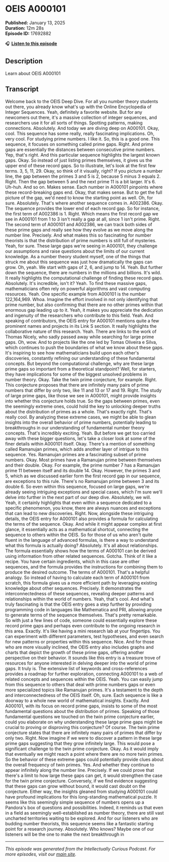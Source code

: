 # OEIS A000101

**Published:** January 13, 2025  
**Duration:** 12m 28s  
**Episode ID:** 17692882

🎧 **[Listen to this episode](https://intellectuallycurious.buzzsprout.com/2529712/episodes/17692882-oeis-a000101)**

## Description

Learn about OEIS A000101

## Transcript

Welcome back to the OEIS Deep Dive. For all you number theory students out there, you already know what's up with the Online Encyclopedia of Integer Sequences. Yeah, definitely a favorite website. But for any newcomers out there, it's a massive collection of integer sequences, and researchers use it for all sorts of things. Spotting patterns, making connections. Absolutely. And today we are diving deep on A000101. Okay, cool. This sequence has some really, really fascinating implications. Oh, very cool. For studying prime numbers. I like it. So, this is a good one. This sequence, it focuses on something called prime gaps. Right. And prime gaps are essentially the distances between consecutive prime numbers. Yep, that's right. And this particular sequence highlights the largest known gaps. Okay. So instead of just listing primes themselves, it gives us the upper end of these record gaps. So to illustrate, let's look at the first few terms. 3, 5, 11, 29. Okay, so think of it visually, right? If you picture a number line, the gap between the primes 3 and 5 is 2, because 5 minus 3 equals 2. Right. Then the gap between 5 and the next prime 11 is a bit larger. It's 6. Uh-huh. And so on. Makes sense. Each number in A000101 pinpoints where these record-breaking gaps end. Okay, that makes sense. But to get the full picture of the gap, we'd need to know the starting point as well. Oh, for sure. Absolutely. That's where another sequence comes in. A002386. Okay. The sequence provides the lower end of each record gap. So for instance, the first term of A002386 is 1. Right. Which means the first record gap we see in A000101 from 1 to 3 isn't really a gap at all, since 1 isn't prime. Right. The second term of A000101 and A002386, we can track both sides of these prime gaps and really see how they evolve as we move along the number line. Precisely. And what makes this so fascinating for number theorists is that the distribution of prime numbers is still full of mysteries. Yeah, for sure. These large gaps we're seeing in A000101, they challenge our assumptions and raise questions about the limits of our current knowledge. As a number theory student myself, one of the things that struck me about this sequence was just how dramatically the gaps can grow. Oh, yeah. We start with gaps of 2, 6, and jump to 14. Yeah. But further down the sequence, there are numbers in the millions and billions. It's wild. It really highlights the computational challenge of finding these record gaps. Absolutely. It's incredible, isn't it? Yeah. To find these massive gaps, mathematicians often rely on powerful algorithms and vast computing resources. Yeah. One specific example from A000101 is the number 122,164,969. Whoa. Imagine the effort involved in not only identifying that prime number, but also confirming that there are no other primes within that enormous gap leading up to it. Yeah, it makes you appreciate the dedication and ingenuity of the researchers who contribute to this field. Yeah. And speaking of contributors, the OEIS entry for A000101 mentions quite a few prominent names and projects in its Link S section. It really highlights the collaborative nature of this research. Yeah. There are links to the work of Thomas Nicely, who sadly passed away while searching for large prime gaps. Oh, wow. And to projects like the one led by Tomas Oliveira e Silva, which continues to push the boundaries of what we know about these gaps. It's inspiring to see how mathematicians build upon each other's discoveries, constantly refining our understanding of these fundamental concepts. But beyond the computational challenge, why are these large prime gaps so important from a theoretical standpoint? Well, for starters, they have implications for some of the biggest unsolved problems in number theory. Okay. Take the twin prime conjecture, for example. Right. This conjecture proposes that there are infinitely many pairs of prime numbers that differ by only two, like 11 and 13 or 17 and 19. Right. The study of large prime gaps, like those we see in A000101, might provide insights into whether this conjecture holds true. So the gaps between primes, even the seemingly extreme ones, could hold the key to unlocking deeper truths about the distribution of primes as a whole. That's exactly right. That's really cool. By analyzing these extreme cases, we might be able to glean insights into the overall behavior of prime numbers, potentially leading to breakthroughs in our understanding of fundamental number theory concepts. That's incredibly exciting. Yeah. But before we get too carried away with these bigger questions, let's take a closer look at some of the finer details within A000101 itself. Okay. There's a mention of something called Ramanujan primes, which adds another layer of intrigue to this sequence. Yes. Ramanujan primes are a fascinating subset of prime numbers. Okay. Most primes have a Ramanujan prime between themselves and their double. Okay. For example, the prime number 7 has a Ramanujan prime 11 between itself and its double 14. Okay. However, the primes 3 and 5, which as we discussed earlier form the first record gap in our sequence, are exceptions to this rule. There's no Ramanujan prime between 3 and its double 6. So even within this sequence, focused on large gaps, we're already seeing intriguing exceptions and special cases, which I'm sure we'll delve into further in the next part of our deep dive. Absolutely, we will. Yeah, it certainly highlights that even within a sequence dedicated to a specific phenomenon, you know, there are always nuances and exceptions that can lead to new discoveries. Right. Now, alongside these intriguing details, the OEIS entry for A000101 also provides a formula for calculating the terms of the sequence. Okay. And while it might appear complex at first glance, it essentially acts as a mathematical shortcut, connecting the sequence to others within the OEIS. So for those of us who aren't quite fluent in the language of advanced formulas, is there a way to understand what this formula is actually doing? Absolutely. It's all about relationships. The formula essentially shows how the terms of A000101 can be derived using information from other related sequences. Gotcha. Think of it like a recipe. You have certain ingredients, which in this case are other sequences, and the formula provides the instructions for combining them to produce the desired outcome. The terms of A000101. That's a helpful analogy. So instead of having to calculate each term of A000101 from scratch, this formula gives us a more efficient path by leveraging existing knowledge about other sequences. Precisely. It demonstrates the interconnectedness of these sequences, revealing deeper patterns and relationships within the world of numbers. Yeah, that's cool. And what's truly fascinating is that the OEIS entry goes a step further by providing programming code in languages like Mathematica and PRI, allowing anyone to generate terms of the sequence themselves. That's pretty remarkable. So with just a few lines of code, someone could essentially explore these record prime gaps and perhaps even contribute to the ongoing research in this area. Exactly. It's like having a mini research lab at your fingertips. You can experiment with different parameters, test hypotheses, and even search for new patterns or properties within this sequence. Nice. And for those who are more visually inclined, the OEIS entry also includes graphs and charts that depict the growth of these prime gaps, offering another perspective on their behavior. It sounds like this entry is a treasure trove of resources for anyone interested in delving deeper into the world of prime gaps. It truly is. The extensive list of keywords and cross-references provides a roadmap for further exploration, connecting A000101 to a web of related concepts and sequences within the OEIS. Yeah. You can easily jump from this sequence to others that deal with prime numbers gaps or even more specialized topics like Ramanujan primes. It's a testament to the depth and interconnectedness of the OEIS itself. Oh, sure. Each sequence is like a doorway to a whole new world of mathematical insights. Exactly. And A000101, with its focus on record prime gaps, insists to some of the most fundamental questions about the distribution of primes. Speaking of those fundamental questions we touched on the twin prime conjecture earlier, could you elaborate on why understanding these large prime gaps might be crucial to proving or disproving this conjecture? Of course. The twin prime conjecture states that there are infinitely many pairs of primes that differ by only two. Right. Now imagine if we were to discover a pattern in these large prime gaps suggesting that they grow infinitely large. This would pose a significant challenge to the twin prime conjecture. Okay. As it would imply that eventually we might reach a point where there are no more twin primes. So the behavior of these extreme gaps could potentially provide clues about the overall frequency of twin primes. Yes. And whether they continue to appear infinitely along the number line. Precisely. If we could prove that there's a limit to how large these gaps can get, it would strengthen the case for the twin prime conjecture. Conversely, if we find evidence suggesting that these gaps can grow without bound, it would cast doubt on the conjecture. Either way, the insights gleaned from studying A000101 could have profound implications for this long-standing mathematical puzzle. It seems like this seemingly simple sequence of numbers opens up a Pandora's box of questions and possibilities. Indeed, it reminds us that even in a field as seemingly well-established as number theory, there are still vast uncharted territories waiting to be explored. And for our listeners who are budding number theorists, this sequence seems like a fantastic starting point for a research journey. Absolutely. Who knows? Maybe one of our listeners will be the one to make the next breakthrough in

---
*This episode was generated from the Intellectually Curious Podcast. For more episodes, visit our [main site](https://intellectuallycurious.buzzsprout.com).*
